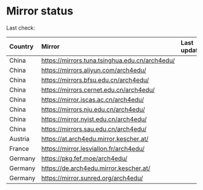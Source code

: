 <script src="./time.js"></script>
# Mirror status
Last check: <script type="text/javascript">localize(1719069580.9709458);</script>

|Country|Mirror|Last update|
|:------|:-----|:----------|
|China|https://mirrors.tuna.tsinghua.edu.cn/arch4edu/|<script type="text/javascript">localize(1719037999);</script>|
|China|https://mirrors.aliyun.com/arch4edu/|<script type="text/javascript">localize(1719037999);</script>|
|China|https://mirrors.bfsu.edu.cn/arch4edu/|<script type="text/javascript">localize(1719037999);</script>|
|China|https://mirrors.cernet.edu.cn/arch4edu/|<script type="text/javascript">localize(1719037999);</script>|
|China|https://mirror.iscas.ac.cn/arch4edu/|<script type="text/javascript">localize(1719037999);</script>|
|China|https://mirrors.nju.edu.cn/arch4edu/|<script type="text/javascript">localize(1718994814);</script>|
|China|https://mirror.nyist.edu.cn/arch4edu/|<script type="text/javascript">localize(1719037999);</script>|
|China|https://mirrors.sau.edu.cn/arch4edu/|<script type="text/javascript">localize(1719037999);</script>|
|Austria|https://at.arch4edu.mirror.kescher.at/|<script type="text/javascript">localize(1719037999);</script>|
|France|https://mirror.lesviallon.fr/arch4edu/|<script type="text/javascript">localize(1719037999);</script>|
|Germany|https://pkg.fef.moe/arch4edu/|<script type="text/javascript">localize(1719037999);</script>|
|Germany|https://de.arch4edu.mirror.kescher.at/|<script type="text/javascript">localize(1719037999);</script>|
|Germany|https://mirror.sunred.org/arch4edu/|<script type="text/javascript">localize(1719037999);</script>|

<script src="./tablefilter/tablefilter.js"></script>
<script src="./table.js"></script>